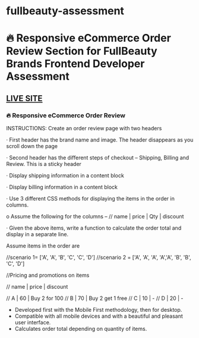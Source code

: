 # fullbeauty-assessment

# 🔥 Responsive eCommerce Order Review Section for FullBeauty Brands Frontend Developer Assessment

## [LIVE SITE](https://kenreibman.github.io/fullbeauty-assessment/)

### 🔥 Responsive eCommerce Order Review

INSTRUCTIONS:
Create an order review page with two headers

·        First header has the brand name and image. The header disappears as you scroll down the page

·        Second header has the different steps of checkout – Shipping, Billing and Review. This is a sticky header

·        Display shipping information in a content block

·        Display billing information in a content block

·        Use 3 different CSS methods for displaying the items in the order in columns.

o   Assume the following for the columns –
// name | price | Qty | discount

·        Given the above items, write a function to calculate the order total and display in a separate line.

Assume items in the order are

//scenario 1= ['A', 'A', 'B', 'C', 'C', 'D']
//scenario 2 = ['A', 'A', 'A', 'A','A', 'B', 'B', 'C', 'D']

//Pricing and promotions on items

// name | price | discount

// A | 60 | Buy 2 for 100
// B | 70 | Buy 2 get 1 free
// C | 10 | -
// D | 20 | -

- Developed first with the Mobile First methodology, then for desktop.
- Compatible with all mobile devices and with a beautiful and pleasant user interface.
- Calculates order total depending on quantity of items.

